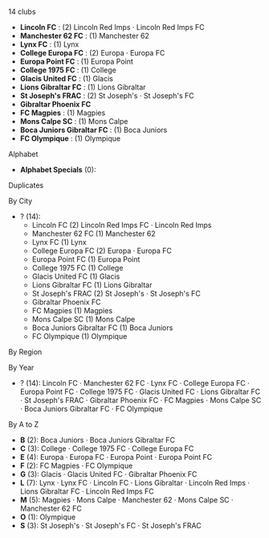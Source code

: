 14 clubs

- **Lincoln FC** : (2) Lincoln Red Imps · Lincoln Red Imps FC
- **Manchester 62 FC** : (1) Manchester 62
- **Lynx FC** : (1) Lynx
- **College Europa FC** : (2) Europa · Europa FC
- **Europa Point FC** : (1) Europa Point
- **College 1975 FC** : (1) College
- **Glacis United FC** : (1) Glacis
- **Lions Gibraltar FC** : (1) Lions Gibraltar
- **St Joseph's FRAC** : (2) St Joseph's · St Joseph's FC
- **Gibraltar Phoenix FC**
- **FC Magpies** : (1) Magpies
- **Mons Calpe SC** : (1) Mons Calpe
- **Boca Juniors Gibraltar FC** : (1) Boca Juniors
- **FC Olympique** : (1) Olympique




Alphabet

- **Alphabet Specials** (0): 




Duplicates





By City

- ? (14): 
  - Lincoln FC  (2) Lincoln Red Imps FC · Lincoln Red Imps
  - Manchester 62 FC  (1) Manchester 62
  - Lynx FC  (1) Lynx
  - College Europa FC  (2) Europa · Europa FC
  - Europa Point FC  (1) Europa Point
  - College 1975 FC  (1) College
  - Glacis United FC  (1) Glacis
  - Lions Gibraltar FC  (1) Lions Gibraltar
  - St Joseph's FRAC  (2) St Joseph's · St Joseph's FC
  - Gibraltar Phoenix FC 
  - FC Magpies  (1) Magpies
  - Mons Calpe SC  (1) Mons Calpe
  - Boca Juniors Gibraltar FC  (1) Boca Juniors
  - FC Olympique  (1) Olympique




By Region





By Year

- ? (14):   Lincoln FC · Manchester 62 FC · Lynx FC · College Europa FC · Europa Point FC · College 1975 FC · Glacis United FC · Lions Gibraltar FC · St Joseph's FRAC · Gibraltar Phoenix FC · FC Magpies · Mons Calpe SC · Boca Juniors Gibraltar FC · FC Olympique






By A to Z

- **B** (2): Boca Juniors · Boca Juniors Gibraltar FC
- **C** (3): College · College 1975 FC · College Europa FC
- **E** (4): Europa · Europa FC · Europa Point · Europa Point FC
- **F** (2): FC Magpies · FC Olympique
- **G** (3): Glacis · Glacis United FC · Gibraltar Phoenix FC
- **L** (7): Lynx · Lynx FC · Lincoln FC · Lions Gibraltar · Lincoln Red Imps · Lions Gibraltar FC · Lincoln Red Imps FC
- **M** (5): Magpies · Mons Calpe · Manchester 62 · Mons Calpe SC · Manchester 62 FC
- **O** (1): Olympique
- **S** (3): St Joseph's · St Joseph's FC · St Joseph's FRAC




